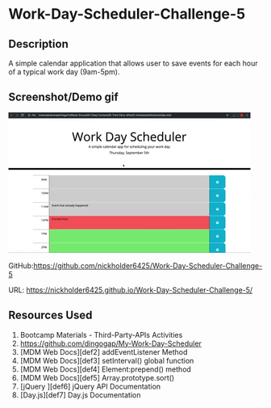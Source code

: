 # Work-Day-Scheduler-Challenge-5

## Description

A simple calendar application that allows user to save events for each hour of a typical work day (9am-5pm).

## Screenshot/Demo gif

![Screenshot-Demo-gif](./assets/images/demo.gif)

GitHub:https://github.com/nickholder6425/Work-Day-Scheduler-Challenge-5

URL: https://nickholder6425.github.io/Work-Day-Scheduler-Challenge-5/

## Resources Used
1. Bootcamp Materials - Third-Party-APIs Activities
2. https://github.com/dingogap/My-Work-Day-Scheduler
3. [MDM Web Docs][def2] addEventListener Method
4. [MDM Web Docs][def3] setInterval() global function
5. [MDM Web Docs][def4] Element:prepend() method
6. [MDM Web Docs][def5] Array.prototype.sort()
7. [jQuery ][def6] jQuery API Documentation
8. [Day.js][def7] Day.js Documentation